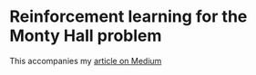 # Reinforcement learning for the Monty Hall problem

This accompanies my [article on Medium](https://medium.com/@tomgrek/deep-learning-a-monty-hall-strategy-or-a-gentle-introduction-to-deep-q-learning-and-openai-gym-d66918ac5b26)

